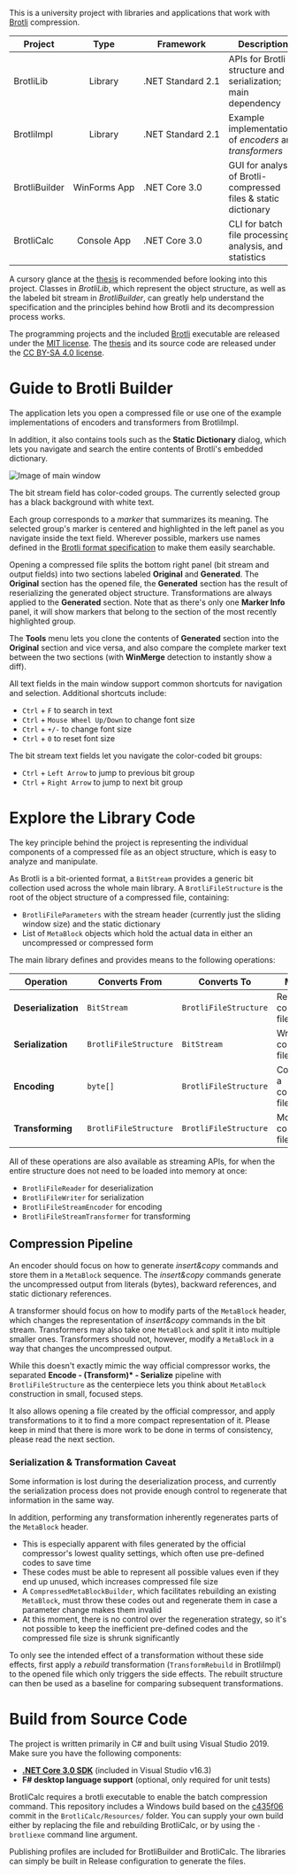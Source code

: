 This is a university project with libraries and applications that work with [Brotli](https://github.com/google/brotli) compression.

| Project | Type | Framework | Description |
| ------- | :--: | --------- | ----------- |
| BrotliLib | Library | .NET&nbsp;Standard&nbsp;2.1 | APIs for Brotli structure and serialization; main dependency |
| BrotliImpl | Library | .NET&nbsp;Standard&nbsp;2.1 | Example implementations of *encoders* and *transformers* |
| BrotliBuilder | WinForms&nbsp;App | .NET&nbsp;Core&nbsp;3.0 | GUI for analysis of Brotli-compressed files & static dictionary |
| BrotliCalc | Console&nbsp;App | .NET&nbsp;Core&nbsp;3.0 | CLI for batch file processing, analysis, and statistics |

A cursory glance at the [thesis](https://github.com/chylex/Brotli-Builder/blob/master/Paper/BrotliCompression.pdf) is recommended before looking into this project. Classes in *BrotliLib*, which represent the object structure, as well as the labeled bit stream in *BrotliBuilder*, can greatly help understand the specification and the principles behind how Brotli and its decompression process works.

The programming projects and the included [Brotli](https://github.com/google/brotli) executable are released under the [MIT license](https://github.com/chylex/Brotli-Builder/blob/master/LICENSE). The [thesis](https://github.com/chylex/Brotli-Builder/blob/master/Paper/BrotliCompression.pdf) and its source code are released under the [CC BY-SA 4.0 license](https://github.com/chylex/Brotli-Builder/tree/master/Paper/LICENSE.md).

# Guide to Brotli Builder

The application lets you open a compressed file or use one of the example implementations of encoders and transformers from BrotliImpl.

In addition, it also contains tools such as the **Static Dictionary** dialog, which lets you navigate and search the entire contents of Brotli's embedded dictionary.

![Image of main window](https://repo.chylex.com/brotli-builder-markers.png)

The bit stream field has color-coded groups. The currently selected group has a black background with white text.

Each group corresponds to a *marker* that summarizes its meaning. The selected group's marker is centered and highlighted in the left panel as you navigate inside the text field. Wherever possible, markers use names defined in the [Brotli format specification](https://tools.ietf.org/html/rfc7932) to make them easily searchable.

Opening a compressed file splits the bottom right panel (bit stream and output fields) into two sections labeled **Original** and **Generated**. The **Original** section has the opened file, the **Generated** section has the result of reserializing the generated object structure. Transformations are always applied to the **Generated** section. Note that as there's only one **Marker Info** panel, it will show markers that belong to the section of the most recently highlighted group.

The **Tools** menu lets you clone the contents of **Generated** section into the **Original** section and vice versa, and also compare the complete marker text between the two sections (with **WinMerge** detection to instantly show a diff).

All text fields in the main window support common shortcuts for navigation and selection. Additional shortcuts include:

- `Ctrl` + `F` to search in text
- `Ctrl` + `Mouse Wheel Up/Down` to change font size
- `Ctrl` + `+/-` to change font size
- `Ctrl` + `0` to reset font size

The bit stream text fields let you navigate the color-coded bit groups:

- `Ctrl` + `Left Arrow` to jump to previous bit group
- `Ctrl` + `Right Arrow` to jump to next bit group

# Explore the Library Code

The key principle behind the project is representing the individual components of a compressed file as an object structure, which is easy to analyze and manipulate.

As Brotli is a bit-oriented format, a `BitStream` provides a generic bit collection used across the whole main library. A `BrotliFileStructure` is the root of the object structure of a compressed file, containing:
 - `BrotliFileParameters` with the stream header (currently just the sliding window size) and the static dictionary
 - List of `MetaBlock` objects which hold the actual data in either an uncompressed or compressed form

The main library defines and provides means to the following operations:

| Operation | Converts From | Converts To | Meaning |
| --------- | ------------- | ----------- | ------- |
| **Deserialization** | `BitStream` | `BrotliFileStructure` | Reading a compressed file structure |
| **Serialization** | `BrotliFileStructure` | `BitStream` | Writing a compressed file structure |
| **Encoding** | `byte[]` | `BrotliFileStructure` | Constructing a compressed file structure |
| **Transforming** | `BrotliFileStructure` | `BrotliFileStructure` | Modifying a compressed file structure |

All of these operations are also available as streaming APIs, for when the entire structure does not need to be loaded into memory at once:
 - `BrotliFileReader` for deserialization
 - `BrotliFileWriter` for serialization
 - `BrotliFileStreamEncoder` for encoding
 - `BrotliFileStreamTransformer` for transforming

## Compression Pipeline

An encoder should focus on how to generate *insert&copy* commands and store them in a `MetaBlock` sequence. The *insert&copy* commands generate the uncompressed output from literals (bytes), backward references, and static dictionary references.

A transformer should focus on how to modify parts of the `MetaBlock` header, which changes the representation of *insert&copy* commands in the bit stream. Transformers may also take one `MetaBlock` and split it into multiple smaller ones. Transformers should not, however, modify a `MetaBlock` in a way that changes the uncompressed output.

While this doesn't exactly mimic the way official compressor works, the separated **Encode - (Transform)\* - Serialize** pipeline with `BrotliFileStructure` as the centerpiece lets you think about `MetaBlock` construction in small, focused steps.

It also allows opening a file created by the official compressor, and apply transformations to it to find a more compact representation of it. Please keep in mind that there is more work to be done in terms of consistency, please read the next section.

### Serialization & Transformation Caveat

Some information is lost during the deserialization process, and currently the serialization process does not provide enough control to regenerate that information in the same way.

In addition, performing any transformation inherently regenerates parts of the `MetaBlock` header.

- This is especially apparent with files generated by the official compressor's lowest quality settings, which often use pre-defined codes to save time
- These codes must be able to represent all possible values even if they end up unused, which increases compressed file size
- A `CompressedMetaBlockBuilder`, which facilitates rebuilding an existing `MetaBlock`, must throw these codes out and regenerate them in case a parameter change makes them invalid
- At this moment, there is no control over the regeneration strategy, so it's not possible to keep the inefficient pre-defined codes and the compressed file size is shrunk significantly

To only see the intended effect of a transformation without these side effects, first apply a *rebuild* transformation (`TransformRebuild` in BrotliImpl) to the opened file which only triggers the side effects. The rebuilt structure can then be used as a baseline for comparing subsequent transformations.

# Build from Source Code

The project is written primarily in C# and built using Visual Studio 2019. Make sure you have the following components:

- **[.NET Core 3.0 SDK](https://dotnet.microsoft.com/download)** (included in Visual Studio v16.3)
- **F# desktop language support** (optional, only required for unit tests)

BrotliCalc requires a brotli executable to enable the batch compression command. This repository includes a Windows build based on the [c435f06](https://github.com/google/brotli/commit/c435f06) commit in the `BrotliCalc/Resources/` folder. You can supply your own build either by replacing the file and rebuilding BrotliCalc, or by using the `-brotliexe` command line argument.

Publishing profiles are included for BrotliBuilder and BrotliCalc. The libraries can simply be built in Release configuration to generate the files.
